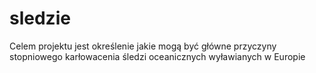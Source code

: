 # sledzie
Celem projektu jest określenie jakie mogą być główne przyczyny stopniowego karłowacenia śledzi oceanicznych wyławianych w Europie
